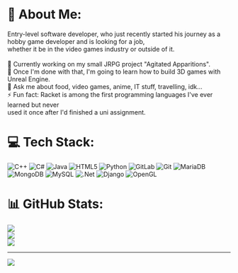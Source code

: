 # 💫 About Me:
Entry-level software developer, who just recently started his journey as a hobby game developer and is looking for a job,<br>whether it be in the video games industry or outside of it.<br><br>🔭 Currently working on my small JRPG project "Agitated Apparitions".<br>🌱 Once I'm done with that, I'm going to learn how to build 3D games with Unreal Engine.<br>💬 Ask me about food, video games, anime, IT stuff, travelling, idk...<br>⚡ Fun fact: Racket is among the first programming languages I've ever learned but never <br>      used it once after I'd finished a uni assignment.

# 💻 Tech Stack:
![C++](https://img.shields.io/badge/c++-%2300599C.svg?style=for-the-badge&logo=c%2B%2B&logoColor=white) ![C#](https://img.shields.io/badge/c%23-%23239120.svg?style=for-the-badge&logo=csharp&logoColor=white) ![Java](https://img.shields.io/badge/java-%23ED8B00.svg?style=for-the-badge&logo=openjdk&logoColor=white) ![HTML5](https://img.shields.io/badge/html5-%23E34F26.svg?style=for-the-badge&logo=html5&logoColor=white) ![Python](https://img.shields.io/badge/python-3670A0?style=for-the-badge&logo=python&logoColor=ffdd54) <!-- ![Unreal Engine](https://img.shields.io/badge/unrealengine-%23313131.svg?style=for-the-badge&logo=unrealengine&logoColor=white) --> ![GitLab](https://img.shields.io/badge/gitlab-%23181717.svg?style=for-the-badge&logo=gitlab&logoColor=white) ![Git](https://img.shields.io/badge/git-%23F05033.svg?style=for-the-badge&logo=git&logoColor=white) ![MariaDB](https://img.shields.io/badge/MariaDB-003545?style=for-the-badge&logo=mariadb&logoColor=white) ![MongoDB](https://img.shields.io/badge/MongoDB-%234ea94b.svg?style=for-the-badge&logo=mongodb&logoColor=white) ![MySQL](https://img.shields.io/badge/mysql-4479A1.svg?style=for-the-badge&logo=mysql&logoColor=white) ![.Net](https://img.shields.io/badge/.NET-5C2D91?style=for-the-badge&logo=.net&logoColor=white) ![Django](https://img.shields.io/badge/django-%23092E20.svg?style=for-the-badge&logo=django&logoColor=white) ![OpenGL](https://img.shields.io/badge/OpenGL-%23FFFFFF.svg?style=for-the-badge&logo=opengl)
# 📊 GitHub Stats:
![](https://github-readme-stats.vercel.app/api?username=Saikomaton&theme=dark&hide_border=false&include_all_commits=false&count_private=false)<br/>
![](https://nirzak-streak-stats.vercel.app/?user=Saikomaton&theme=dark&hide_border=false)<br/>
![](https://github-readme-stats.vercel.app/api/top-langs/?username=Saikomaton&theme=dark&hide_border=false&include_all_commits=false&count_private=false&layout=compact)

---
[![](https://visitcount.itsvg.in/api?id=Saikomaton&icon=0&color=0)](https://visitcount.itsvg.in)

<!-- Proudly created with GPRM ( https://gprm.itsvg.in ) -->

